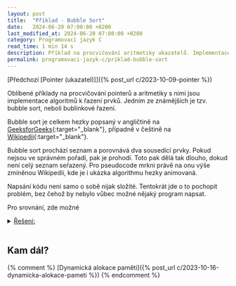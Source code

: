 ```yaml
---
layout: post
title:  "Příklad - Bubble Sort"
date:   2024-06-20 07:00:00 +0200
last_modified_at: 2024-06-20 07:00:00 +0200
category: Programovací jazyk C
read_time: 1 min 14 s
description: Příklad na procvičování aritmetiky ukazatelů. Implementace bublinkového řazení.
permalink: programovaci-jazyk-c/priklad-bubble-sort
---
```


[Předchozí [Pointer (ukazatel)]]({% post_url c/2023-10-09-pointer %})

Oblíbené příklady na procvičování pointerů a aritmetiky s nimi jsou implementace algoritmů k řazení prvků. Jedním ze známějších je tzv. bubble sort, neboli bublinkové řazení.

Bubble sort je celkem hezky popsaný v angličtině na [GeeksforGeeks](https://www.geeksforgeeks.org/bubble-sort/){:target="_blank"}, případně v češtině na [Wikipedii](https://cs.wikipedia.org/wiki/Bublinkov%C3%A9_%C5%99azen%C3%AD){:target="_blank"}.

Bubble sort prochází seznam a porovnává dva sousedící prvky. Pokud nejsou ve správném pořadí, pak je prohodí. Toto pak dělá tak dlouho, dokud není celý seznam seřazený. Pro pseudocode mrkni právě na onu výše zmíněnou Wikipedii, kde je i ukázka algorithmu hezky animovaná.

Napsání kódu není samo o sobě nijak složité. Tentokrát jde o to pochopit problém, bez čehož by nebylo vůbec možné nějaký program napsat.

Pro srovnání, zde možné
  <details>
    <summary><u>Řešení:</u></summary>
<br />
{% highlight c %}
#include<stdio.h>

#define VELIKOST_POLE 5

void vytiskniPole(int* pole, int size)
{
  for (int i = 0; i < size; i++)
  {
    printf("[%2d] ", *(pole+i));
  }
  printf("\n");
}

void zamena(int* a, int* b)
{
  int tmp = *a;
  *a = *b;
  *b = tmp;
}

void bubbleSort(int* pole, int size)
{
  int serazeno = 1;
  do{
    serazeno = 1;

    for (int i = 0; i < size - 1; i++)
    {
      if (pole[i] > pole[i+1])
      {
        zamena(pole + i, pole + i + 1);
        serazeno = 0;
      }
    }
  } while(serazeno != 1);  
}

int main(void)
{
  int pole[VELIKOST_POLE] = { 12, 11, 13, 5, 6 };
  vytiskniPole(pole, VELIKOST_POLE);
  bubbleSort(pole, VELIKOST_POLE);
  vytiskniPole(pole, VELIKOST_POLE);

  return 0;
} {% endhighlight %}

(<a href="https://github.com/wild-karoline/C/blob/main/15-bubble-sort/bubblesort.c" target="_blank">Odkaz na GitHub</a>)
<br /><br />

</details>
<br />

## Kam dál?

{% comment %} [Dynamická alokace paměti]({% post_url c/2023-10-16-dynamicka-alokace-pameti %}) {% endcomment %}
